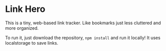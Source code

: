 # Link Hero

This is a tiny, web-based link tracker. Like bookmarks just less cluttered and more organized.

To run it, just download the repository, `npm install` and run it locally! It uses localstorage to save links.
